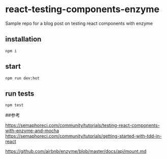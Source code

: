 # react-testing-components-enzyme
Sample repo for a blog post on testing react components with enzyme

## installation
`npm i`

## start
`npm run dev:hot`

## run tests
`npm test`


##参考

https://semaphoreci.com/community/tutorials/testing-react-components-with-enzyme-and-mocha
https://semaphoreci.com/community/tutorials/getting-started-with-tdd-in-react

https://github.com/airbnb/enzyme/blob/master/docs/api/mount.md
